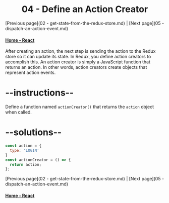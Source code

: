 # <center>04 - Define an Action Creator</center>

[Previous page](02 - get-state-from-the-redux-store.md) | [Next page](05 - dispatch-an-action-event.md)

#### [Home - React](./README.md)



After creating an action, the next step is sending the action to the Redux store so it can update its state. In Redux, you define action creators to accomplish this. An action creator is simply a JavaScript function that returns an action. In other words, action creators create objects that represent action events.

# --instructions--

Define a function named `actionCreator()` that returns the `action` object when called.


# --solutions--

```js
const action = {
  type: 'LOGIN'
}
const actionCreator = () => {
  return action;
};
```


[Previous page](02 - get-state-from-the-redux-store.md) | [Next page](05 - dispatch-an-action-event.md)

#### [Home - React](./README.md)